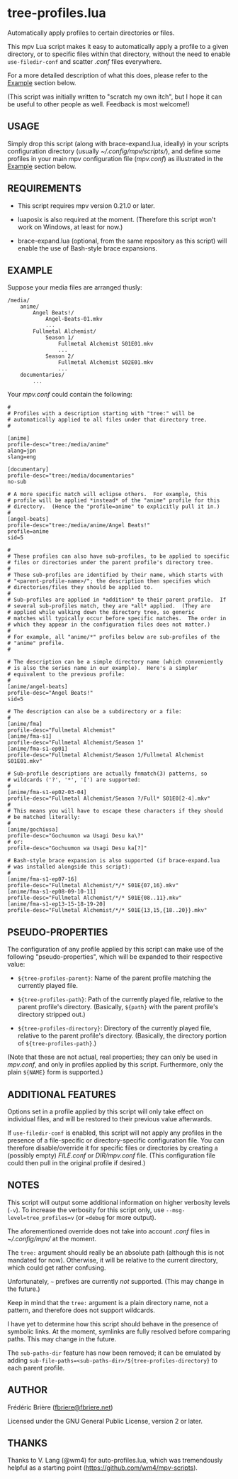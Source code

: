 # tree-profiles.lua

Automatically apply profiles to certain directories or files.

This mpv Lua script makes it easy to automatically apply a profile to
a given directory, or to specific files within that directory, without
the need to enable `use-filedir-conf` and scatter *.conf* files
everywhere.

For a more detailed description of what this does, please refer to the
[Example](#example) section below.

(This script was initially written to "scratch my own itch", but I hope it
can be useful to other people as well.  Feedback is most welcome!)


## USAGE

Simply drop this script (along with brace-expand.lua, ideally) in your
scripts configuration directory (usually *~/.config/mpv/scripts/*), and
define some profiles in your main mpv configuration file (*mpv.conf*) as
illustrated in the [Example](#example) section below.


## REQUIREMENTS

- This script requires mpv version 0.21.0 or later.

- luaposix is also required at the moment.  (Therefore this script won't
work on Windows, at least for now.)

- brace-expand.lua (optional, from the same repository as this script)
will enable the use of Bash-style brace expansions.


## EXAMPLE

Suppose your media files are arranged thusly:

    /media/
        anime/
            Angel Beats!/
                Angel-Beats-01.mkv
                ...
            Fullmetal Alchemist/
                Season 1/
                    Fullmetal Alchemist S01E01.mkv
                    ...
                Season 2/
                    Fullmetal Alchemist S02E01.mkv
                    ...
        documentaries/
            ...

Your *mpv.conf* could contain the following:

    #
    # Profiles with a description starting with "tree:" will be
    # automatically applied to all files under that directory tree.
    #

    [anime]
    profile-desc="tree:/media/anime"
    alang=jpn
    slang=eng

    [documentary]
    profile-desc="tree:/media/documentaries"
    no-sub

    # A more specific match will eclipse others.  For example, this
    # profile will be applied *instead* of the "anime" profile for this
    # directory.  (Hence the "profile=anime" to explicitly pull it in.)
    #
    [angel-beats]
    profile-desc="tree:/media/anime/Angel Beats!"
    profile=anime
    sid=5

    #
    # These profiles can also have sub-profiles, to be applied to specific
    # files or directories under the parent profile's directory tree.
    #
    # These sub-profiles are identified by their name, which starts with
    # "<parent-profile-name>/"; the description then specifies which
    # directories/files they should be applied to.
    #
    # Sub-profiles are applied in *addition* to their parent profile.  If
    # several sub-profiles match, they are *all* applied.  (They are
    # applied while walking down the directory tree, so generic
    # matches will typically occur before specific matches.  The order in
    # which they appear in the configuration files does not matter.)
    #
    # For example, all "anime/*" profiles below are sub-profiles of the
    # "anime" profile.
    #

    # The description can be a simple directory name (which conveniently
    # is also the series name in our example).  Here's a simpler
    # equivalent to the previous profile:
    #
    [anime/angel-beats]
    profile-desc="Angel Beats!"
    sid=5

    # The description can also be a subdirectory or a file:
    #
    [anime/fma]
    profile-desc="Fullmetal Alchemist"
    [anime/fma-s1]
    profile-desc="Fullmetal Alchemist/Season 1"
    [anime/fma-s1-ep01]
    profile-desc="Fullmetal Alchemist/Season 1/Fullmetal Alchemist S01E01.mkv"

    # Sub-profile descriptions are actually fnmatch(3) patterns, so
    # wildcards ('?', '*', '[') are supported:
    #
    [anime/fma-s1-ep02-03-04]
    profile-desc="Fullmetal Alchemist/Season ?/Full* S01E0[2-4].mkv"
    #
    # This means you will have to escape these characters if they should
    # be matched literally:
    #
    [anime/gochiusa]
    profile-desc="Gochuumon wa Usagi Desu ka\?"
    # or:
    profile-desc="Gochuumon wa Usagi Desu ka[?]"

    # Bash-style brace expansion is also supported (if brace-expand.lua
    # was installed alongside this script):
    #
    [anime/fma-s1-ep07-16]
    profile-desc="Fullmetal Alchemist/*/* S01E{07,16}.mkv"
    [anime/fma-s1-ep08-09-10-11]
    profile-desc="Fullmetal Alchemist/*/* S01E{08..11}.mkv"
    [anime/fma-s1-ep13-15-18-19-20]
    profile-desc="Fullmetal Alchemist/*/* S01E{13,15,{18..20}}.mkv"


## PSEUDO-PROPERTIES

The configuration of any profile applied by this script can make use of the
following "pseudo-properties", which will be expanded to their respective
value:

- `${tree-profiles-parent}`: Name of the parent profile matching the
currently played file.

- `${tree-profiles-path}`: Path of the currently played file, relative to
the parent profile's directory.  (Basically, `${path}` with the parent
profile's directory stripped out.)

- `${tree-profiles-directory}`: Directory of the currently played file,
relative to the parent profile's directory.  (Basically, the directory
portion of `${tree-profiles-path}`.)

(Note that these are not actual, real properties; they can only be used in
*mpv.conf*, and only in profiles applied by this script.  Furthermore,
only the plain `${NAME}` form is supported.)


## ADDITIONAL FEATURES

Options set in a profile applied by this script will only take effect
on individual files, and will be restored to their previous value
afterwards.

If `use-filedir-conf` is enabled, this script will not apply any profiles
in the presence of a file-specific or directory-specific configuration
file.  You can therefore disable/override it for specific files or
directories by creating a (possibly empty) *FILE.conf* or *DIR/mpv.conf*
file.  (This configuration file could then pull in the original profile if
desired.)


## NOTES

This script will output some additional information on higher
verbosity levels (`-v`).  To increase the verbosity for this script
only, use `--msg-level=tree_profiles=v` (or `=debug` for more output).

The aforementioned override does not take into account *.conf*
files in *~/.config/mpv/* at the moment.

The `tree:` argument should really be an absolute path (although this
is not mandated for now).  Otherwise, it will be relative to the
current directory, which could get rather confusing.

Unfortunately, `~` prefixes are currently *not* supported.  (This may
change in the future.)

Keep in mind that the `tree:` argument is a plain directory name, not
a pattern, and therefore does not support wildcards.

I have yet to determine how this script should behave in the presence
of symbolic links.  At the moment, symlinks are fully resolved before
comparing paths.  This may change in the future.

The `sub-paths-dir` feature has now been removed; it can be emulated by
adding `sub-file-paths=<sub-paths-dir>/${tree-profiles-directory}` to each
parent profile.


## AUTHOR

Frédéric Brière (fbriere@fbriere.net)

Licensed under the GNU General Public License, version 2 or later.


## THANKS

Thanks to V. Lang (@wm4) for auto-profiles.lua, which was tremendously
helpful as a starting point (https://github.com/wm4/mpv-scripts).

